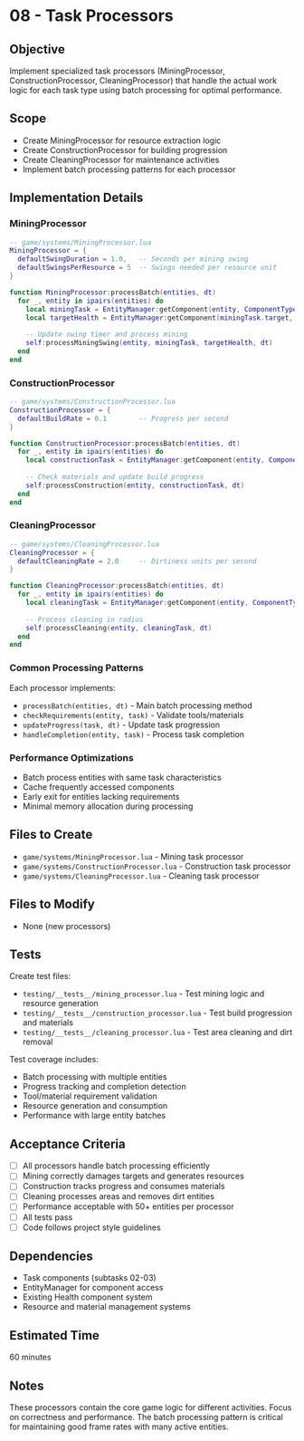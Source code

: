# 08 - Task Processors

## Objective
Implement specialized task processors (MiningProcessor, ConstructionProcessor, CleaningProcessor) that handle the actual work logic for each task type using batch processing for optimal performance.

## Scope
- Create MiningProcessor for resource extraction logic
- Create ConstructionProcessor for building progression
- Create CleaningProcessor for maintenance activities
- Implement batch processing patterns for each processor

## Implementation Details

### MiningProcessor
```lua
-- game/systems/MiningProcessor.lua
MiningProcessor = {
  defaultSwingDuration = 1.0,   -- Seconds per mining swing
  defaultSwingsPerResource = 5  -- Swings needed per resource unit
}

function MiningProcessor:processBatch(entities, dt)
  for _, entity in ipairs(entities) do
    local miningTask = EntityManager:getComponent(entity, ComponentType.MINING_TASK)
    local targetHealth = EntityManager:getComponent(miningTask.target, ComponentType.HEALTH)
    
    -- Update swing timer and process mining
    self:processMiningSwing(entity, miningTask, targetHealth, dt)
  end
end
```

### ConstructionProcessor  
```lua
-- game/systems/ConstructionProcessor.lua
ConstructionProcessor = {
  defaultBuildRate = 0.1        -- Progress per second
}

function ConstructionProcessor:processBatch(entities, dt)
  for _, entity in ipairs(entities) do
    local constructionTask = EntityManager:getComponent(entity, ComponentType.CONSTRUCTION_TASK)
    
    -- Check materials and update build progress
    self:processConstruction(entity, constructionTask, dt)
  end
end
```

### CleaningProcessor
```lua  
-- game/systems/CleaningProcessor.lua
CleaningProcessor = {
  defaultCleaningRate = 2.0     -- Dirtiness units per second
}

function CleaningProcessor:processBatch(entities, dt)
  for _, entity in ipairs(entities) do
    local cleaningTask = EntityManager:getComponent(entity, ComponentType.CLEANING_TASK)
    
    -- Process cleaning in radius
    self:processCleaning(entity, cleaningTask, dt)
  end
end
```

### Common Processing Patterns
Each processor implements:
- `processBatch(entities, dt)` - Main batch processing method
- `checkRequirements(entity, task)` - Validate tools/materials
- `updateProgress(task, dt)` - Update task progression
- `handleCompletion(entity, task)` - Process task completion

### Performance Optimizations
- Batch process entities with same task characteristics
- Cache frequently accessed components
- Early exit for entities lacking requirements
- Minimal memory allocation during processing

## Files to Create
- `game/systems/MiningProcessor.lua` - Mining task processor
- `game/systems/ConstructionProcessor.lua` - Construction task processor
- `game/systems/CleaningProcessor.lua` - Cleaning task processor

## Files to Modify
- None (new processors)

## Tests
Create test files:
- `testing/__tests__/mining_processor.lua` - Test mining logic and resource generation
- `testing/__tests__/construction_processor.lua` - Test build progression and materials
- `testing/__tests__/cleaning_processor.lua` - Test area cleaning and dirt removal

Test coverage includes:
- Batch processing with multiple entities
- Progress tracking and completion detection
- Tool/material requirement validation
- Resource generation and consumption
- Performance with large entity batches

## Acceptance Criteria
- [ ] All processors handle batch processing efficiently
- [ ] Mining correctly damages targets and generates resources
- [ ] Construction tracks progress and consumes materials
- [ ] Cleaning processes areas and removes dirt entities
- [ ] Performance acceptable with 50+ entities per processor
- [ ] All tests pass
- [ ] Code follows project style guidelines

## Dependencies
- Task components (subtasks 02-03)
- EntityManager for component access
- Existing Health component system
- Resource and material management systems

## Estimated Time
60 minutes

## Notes
These processors contain the core game logic for different activities. Focus on correctness and performance. The batch processing pattern is critical for maintaining good frame rates with many active entities.